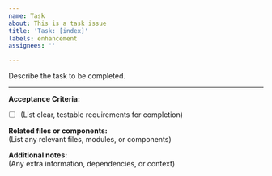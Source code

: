 ```yaml
---
name: Task
about: This is a task issue
title: 'Task: [index]'
labels: enhancement
assignees: ''

---
```


Describe the task to be completed.

---

**Acceptance Criteria:**  
- [ ] (List clear, testable requirements for completion)

**Related files or components:**  
(List any relevant files, modules, or components)

**Additional notes:**  
(Any extra information, dependencies, or context)
